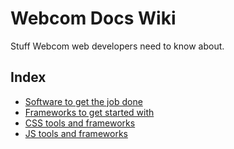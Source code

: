 # Webcom Docs Wiki

Stuff Webcom web developers need to know about.

## Index

* [Software to get the job done](software.md)
* [Frameworks to get started with](frameworks.md)
* [CSS tools and frameworks](css.md)
* [JS tools and frameworks](js.md)